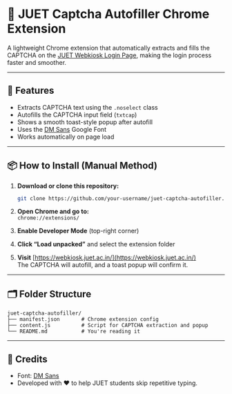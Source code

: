 
# 🔐 JUET Captcha Autofiller Chrome Extension

A lightweight Chrome extension that automatically extracts and fills the CAPTCHA on the [JUET Webkiosk Login Page](https://webkiosk.juet.ac.in/), making the login process faster and smoother.

---

## 🚀 Features

- Extracts CAPTCHA text using the `.noselect` class
- Autofills the CAPTCHA input field (`txtcap`)
- Shows a smooth toast-style popup after autofill
- Uses the [DM Sans](https://fonts.google.com/specimen/DM+Sans) Google Font
- Works automatically on page load

---

## 📦 How to Install (Manual Method)

1. **Download or clone this repository:**

   ```bash
   git clone https://github.com/your-username/juet-captcha-autofiller.git
   ```

2. **Open Chrome and go to:**  
   `chrome://extensions/`

3. **Enable Developer Mode** (top-right corner)

4. **Click “Load unpacked”** and select the extension folder

5. **Visit** [https://webkiosk.juet.ac.in/](https://webkiosk.juet.ac.in/)  
   The CAPTCHA will autofill, and a toast popup will confirm it.

---

## 🗂️ Folder Structure

```
juet-captcha-autofiller/
├── manifest.json       # Chrome extension config
├── content.js          # Script for CAPTCHA extraction and popup
└── README.md           # You're reading it
```

---

## 🙌 Credits

- Font: [DM Sans](https://fonts.google.com/specimen/DM+Sans)  
- Developed with ❤️ to help JUET students skip repetitive typing.